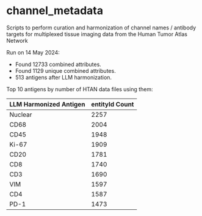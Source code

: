 # channel_metadata

Scripts to perform curation and harmonization of channel names / antibody targets for multiplexed tissue imaging data from the Human Tumor Atlas Network

Run on 14 May 2024:

- Found 12733 combined attributes.
- Found 1129 unique combined attributes.
- 513 antigens after LLM harmonization.

Top 10 antigens by number of HTAN data files using them:

| LLM Harmonized Antigen | entityId Count |
|------------------------|----------------|
| Nuclear                | 2257           |
| CD68                   | 2004           |
| CD45                   | 1948           |
| Ki-67                  | 1909           |
| CD20                   | 1781           |
| CD8                    | 1740           |
| CD3                    | 1690           |
| VIM                    | 1597           |
| CD4                    | 1587           |
| PD-1                   | 1473           |
